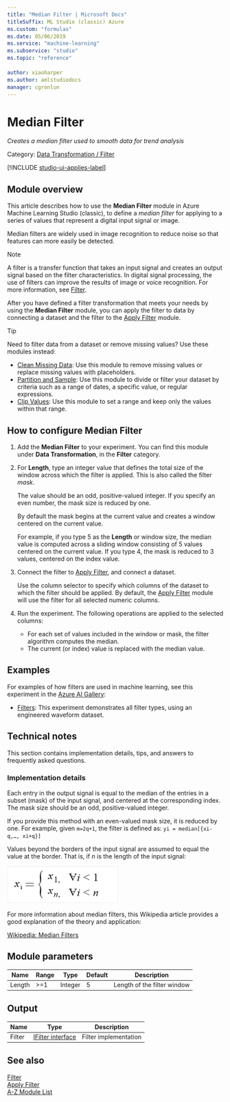 ```yaml
---
title: "Median Filter | Microsoft Docs"
titleSuffix: ML Studio (classic) Azure
ms.custom: "formulas"
ms.date: 05/06/2019
ms.service: "machine-learning"
ms.subservice: "studio"
ms.topic: "reference"

author: xiaoharper
ms.author: amlstudiodocs
manager: cgronlun
---
```

# Median Filter
*Creates a median filter used to smooth data for trend analysis*  
  
 Category: [Data Transformation / Filter](data-transformation-filter.md)  

[!INCLUDE [studio-ui-applies-label](../includes/studio-ui-applies-label.md)]
  
## Module overview  
 
This article describes how to use the **Median Filter** module in Azure Machine Learning Studio (classic), to define a *median filter* for applying to a series of values that represent a digital input signal or image.  

Median filters are widely used in image recognition to reduce noise so that features can more easily be detected.  

> [!NOTE]
> A filter is a transfer function that takes an input signal and creates an output signal based on the filter characteristics.  In digital signal processing, the use of filters can improve the results of image or voice recognition. For more information, see [Filter](data-transformation-filter.md).  

After you have defined a filter transformation that meets your needs by using the **Median Filter** module, you can apply the filter to data by connecting a dataset and the filter to the [Apply Filter](apply-filter.md) module.

> [!TIP]
> Need to filter data from a dataset or remove missing values? Use these modules instead:  
> 
> - [Clean Missing Data](clean-missing-data.md): Use this module to remove missing values or replace missing values with placeholders.  
> - [Partition and Sample](partition-and-sample.md): Use this module to divide or filter your dataset by criteria such as a range of dates, a specific value, or regular expressions.  
> - [Clip Values](clip-values.md): Use this module to set a range and keep only the values within that range.

## How to configure Median Filter  
  
1.  Add the **Median Filter** to your experiment.  You can find this module under **Data Transformation**, in the **Filter** category.
  
2.  For **Length**, type an integer value that defines the total size of the window across which the filter is applied. This is also called the filter *mask*.  
  
     The value should be an odd, positive-valued integer. If you specify an even number, the mask size is reduced by one. 
  
     By default the mask begins at the current value and creates a window centered on the current value.  
  
     For example, if you type 5 as the **Length** or window size, the median value is computed across a sliding window consisting of 5 values centered on the current value. If you type 4, the mask is reduced to 3 values, centered on the index value.

3.  Connect the filter to [Apply Filter](apply-filter.md), and connect a dataset.  
  
     Use the column selector to specify which columns of the dataset to which the filter should be applied. By default, the [Apply Filter](apply-filter.md) module will use the filter for all selected numeric columns.  
  
4.  Run the experiment. The following operations are applied to the selected columns:  
  
    + For each set of values included in the window or mask, the filter algorithm computes the median.
    + The current (or index) value is replaced with the median value.  

## Examples

For examples of how filters are used in machine learning, see this experiment in the [Azure AI Gallery](https://gallery.azure.ai/):  
  
-  [Filters](https://go.microsoft.com/fwlink/?LinkId=525732): This experiment demonstrates all filter types, using an engineered waveform dataset.


## Technical notes  

This section contains implementation details, tips, and answers to frequently asked questions.

### Implementation details

Each entry in the output signal is equal to the median of the entries in a subset (mask) of the input signal, and centered at the corresponding index. The mask size should be an odd, positive-valued integer.  
  
If you provide this method with an even-valued mask size, it is reduced by one. For example, given `m=2q+1`, the filter is defined as: `yi = median[{xi-q,…, xi+q}]`
  
Values beyond the borders of the input signal are assumed to equal the value at the border. That is, if _n_ is the length of the input signal: 

 ![values beyond borders of median filter](media/aml-medianfilterborder.png "AML_MedianFilterBorder")  

For more information about median filters, this Wikipedia article provides a good explanation of the theory and application:  
  
 [Wikipedia: Median Filters](https://en.wikipedia.org/wiki/Median_filter)  
  
##  Module parameters  
  
|Name|Range|Type|Default|Description|  
|----------|-----------|----------|-------------|-----------------|  
|Length|>=1|Integer|5|Length of the filter window|  
  
##  Output  
  
|Name|Type|Description|  
|----------|----------|-----------------|  
|Filter|[IFilter interface](ifilter-interface.md)|Filter implementation|  
  
## See also  
 [Filter](data-transformation-filter.md)   
 [Apply Filter](apply-filter.md)   
 [A-Z Module List](a-z-module-list.md)

